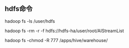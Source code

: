 ## hdfs命令

 hadoop fs -ls /user/hdfs

hadoop fs -rm -r -f hdfs://hdfs-ha/user/root/AIStreamList

hadoop fs -chmod -R 777 /apps/hive/warehouse/